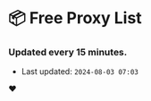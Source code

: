 # :package: Free Proxy List
### Updated every 15 minutes.

- Last updated: `2024-08-03 07:03`

:heart:
